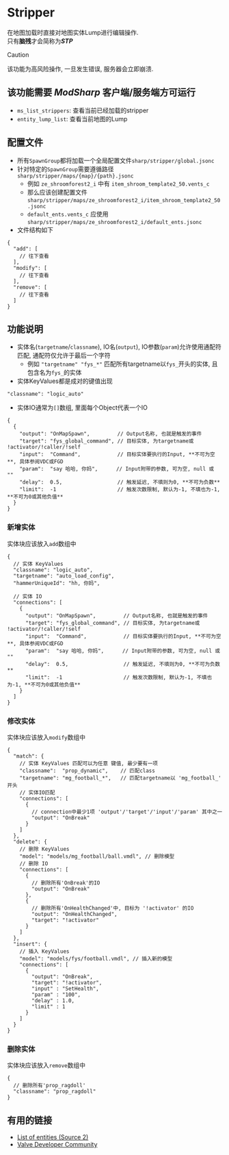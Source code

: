 # Stripper

在地图加载时直接对地图实体Lump进行编辑操作.  
只有**脑残**才会简称为***STP***

> [!CAUTION]
> 该功能为高风险操作, 一旦发生错误, 服务器会立即崩溃.

## 该功能需要 ***ModSharp*** 客户端/服务端方可运行

- ``ms_list_strippers``: 查看当前已经加载的stripper
- ``entity_lump_list``: 查看当前地图的Lump

## 配置文件

- 所有``SpawnGroup``都将加载一个全局配置文件``sharp/stripper/global.jsonc``
- 针对特定的``SpawnGroup``需要遵循路径 ``sharp/stripper/maps/{map}/{path}.jsonc``
  - 例如 ``ze_shroomforest2_i`` 中有 ``item_shroom_template2_50.vents_c``
  - 那么应该创建配置文件 ``sharp/stripper/maps/ze_shroomforest2_i/item_shroom_template2_50.jsonc``
  - ``default_ents.vents_c`` 应使用 ``sharp/stripper/maps/ze_shroomforest2_i/default_ents.jsonc``
- 文件结构如下

```jsonc
{
  "add": [
    // 往下查看
  ],
  "modify": [
    // 往下查看
  ],
  "remove": [
    // 往下查看
  ]
}
```

## 功能说明

- 实体名(``targetname``/``classname``), IO名(``output``), IO参数(``param``)允许使用通配符匹配, 通配符仅允许于最后一个字符
  - 例如 ``"targetname" "fys_*"`` 匹配所有targetname以``fys_``开头的实体, 且包含名为``fys_``的实体
- 实体KeyValues都是成对的键值出现

```jsonc
"classname": "logic_auto"
```

- 实体IO通常为``[]``数组, 里面每个Object代表一个IO

```jsonc
{
  {
    "output": "OnMapSpawn",         // Output名称, 也就是触发的事件
    "target": "fys_global_command", // 目标实体, 为targetname或 !activator/!caller/!self
    "input":  "Command",            // 目标实体要执行的Input, **不可为空**, 具体参阅VDC或FGD
    "param":  "say 哈哈, 你妈",      // Input附带的参数, 可为空, null 或 ""
    "delay":  0.5,                  // 触发延迟, 不填则为0, **不可为负数**
    "limit":  -1                    // 触发次数限制, 默认为-1, 不填也为-1, **不可为0或其他负值**
  }
}
```

### 新增实体

实体块应该放入``add``数组中

```jsonc
{
  // 实体 KeyValues
  "classname": "logic_auto",
  "targetname": "auto_load_config",
  "hammerUniqueId": "hh, 你妈",

  // 实体 IO
  "connections": [
    {
      "output": "OnMapSpawn",         // Output名称, 也就是触发的事件
      "target": "fys_global_command", // 目标实体, 为targetname或 !activator/!caller/!self
      "input":  "Command",            // 目标实体要执行的Input, **不可为空**, 具体参阅VDC或FGD
      "param":  "say 哈哈, 你妈",      // Input附带的参数, 可为空, null 或 ""
      "delay":  0.5,                  // 触发延迟, 不填则为0, **不可为负数**
      "limit":  -1                    // 触发次数限制, 默认为-1, 不填也为-1, **不可为0或其他负值**
    }
  ]
}
```

### 修改实体

实体块应该放入``modify``数组中

```jsonc
{
  "match": {
    // 实体 KeyValues 匹配可以为任意 键值, 最少要有一项
    "classname":  "prop_dynamic",    // 匹配class
    "targetname": "mg_football_*",   // 匹配targetname以 'mg_football_' 开头
    // 实体IO匹配
    "connections": [
      {
        // connection中最少1项 'output'/'target'/'input'/'param' 其中之一
        "output": "OnBreak"
      }
    ]
  },
  "delete": {
    // 删除 KeyValues
    "model": "models/mg_football/ball.vmdl", // 删除模型
    // 删除 IO
    "connections": [
      {
        // 删除所有'OnBreak'的IO
        "output": "OnBreak"
      },
      {
        // 删除所有'OnHealthChanged'中, 目标为 '!activator' 的IO
        "output": "OnHealthChanged",
        "target": "!activator"
      }
    ]
  },
  "insert": {
    // 插入 KeyValues
    "model": "models/fys/football.vmdl", // 插入新的模型
    "connections": [
      {
        "output": "OnBreak",
        "target": "!activator",
        "input" : "SetHealth",
        "param" : "100",
        "delay" : 1.0,
        "limit" : 1
      }
    ]
  }
}
```

### 删除实体

实体块应该放入``remove``数组中

```jsonc
{
  // 删除所有'prop_ragdoll'
  "classname": "prop_ragdoll"
}
```

## 有用的链接

- [List of entities (Source 2)](https://developer.valvesoftware.com/wiki/List_of_entities_(Source_2))
- [Valve Developer Community](https://developer.valvesoftware.com/wiki)
